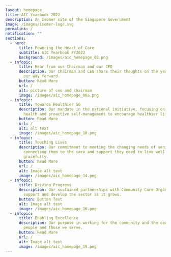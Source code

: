 ```yaml
---
layout: homepage
title: AIC Yearbook 2022
description: An Isomer site of the Singapore Government
image: /images/isomer-logo.svg
permalink: /
notification: ""
sections:
  - hero:
      title: Powering the Heart of Care
      subtitle: AIC Yearbook FY2022
      background: /images/aic_homepage_03.png
  - infopic:
      title: Hear from our Chairman and our CEO
      description: Our Chairman and CEO share their thoughts on the year passed and
        our way forward.
      button: Read More
      url: /
      alt: picture of ceo and chairman
      image: /images/aic_homepage_06a.png
  - infopic:
      title: Towards Healthier SG
      description: Our mandate in the national initiative, focusing on preventive
        health and proactive self-management to encourage healthier lifestyles.
      button: Read More
      url: /
      alt: alt text
      image: /images/aic_homepage_10.png
  - infopic:
      title: Touching Lives
      description: Our commitment to meeting the changing needs of seniors and
        connecting them to the care and support they need to live well and age
        gracefully.
      button: Read More
      url: /
      alt: Image alt text
      image: /images/aic_homepage_14.png
  - infopic:
      title: Driving Progress
      description: Our sustained partnerships with Community Care Organisations to
        support and develop the sector as it grows.
      button: Button Text
      alt: Image alt text
      image: /images/aic_homepage_16.png
  - infopic:
      title: Enabling Excellence
      description: Our purpose in working for the community and the care for our
        people and those we serve.
      button: Read More
      url: /
      alt: Image alt text
      image: /images/aic_homepage_19.png
---
```

